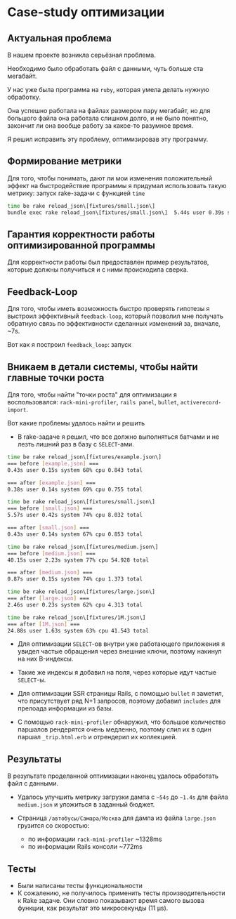 # Case-study оптимизации

## Актуальная проблема

В нашем проекте возникла серьёзная проблема.

Необходимо было обработать файл с данными, чуть больше ста мегабайт.

У нас уже была программа на `ruby`, которая умела делать нужную обработку.

Она успешно работала на файлах размером пару мегабайт, но для большого файла она работала слишком долго, и не было понятно, закончит ли она вообще работу за какое-то разумное время.

Я решил исправить эту проблему, оптимизировав эту программу.

## Формирование метрики

Для того, чтобы понимать, дают ли мои изменения положительный эффект на быстродействие программы я придумал использовать такую метрику: запуск rake-задачи с функцией `time`

```bash
time be rake reload_json\[fixtures/small.json\]
bundle exec rake reload_json\[fixtures/small.json\]  5.44s user 0.39s system 79% cpu 7.377 total
```

## Гарантия корректности работы оптимизированной программы

Для корректности работы был предоставлен пример результатов, которые должны получиться и с ними происходила сверка.

## Feedback-Loop

Для того, чтобы иметь возможность быстро проверять гипотезы я выстроил эффективный `feedback-loop`, который позволил мне получать обратную связь по эффективности сделанных изменений за, вначале, ~7s.

Вот как я построил `feedback_loop`: запуск

## Вникаем в детали системы, чтобы найти главные точки роста

Для того, чтобы найти "точки роста" для оптимизации я воспользовался: `rack-mini-profiler`, `rails panel`, `bullet`, `activerecord-import`.

Вот какие проблемы удалось найти и решить

- В rake-задаче я решил, что все должно выполняться батчами и не лезть лишний раз в базу с `SELECT`-ами.

```bash
time be rake reload_json\[fixtures/example.json\]
=== before [example.json] ===
0.43s user 0.15s system 68% cpu 0.843 total

=== after [example.json] ===
0.38s user 0.14s system 69% cpu 0.755 total

time be rake reload_json\[fixtures/small.json\]
=== before [small.json] ===
5.57s user 0.42s system 74% cpu 8.032 total

=== after [small.json] ===
0.43s user 0.14s system 67% cpu 0.853 total

time be rake reload_json\[fixtures/medium.json\]
=== before [medium.json] ===
40.15s user 2.23s system 77% cpu 54.928 total

=== after [medium.json] ===
0.87s user 0.15s system 74% cpu 1.373 total

time be rake reload_json\[fixtures/large.json\]
=== after [large.json] ===
2.46s user 0.23s system 62% cpu 4.313 total

time be rake reload_json\[fixtures/1M.json\]
=== after [1M.json] ===
24.88s user 1.63s system 63% cpu 41.543 total
```

- Для оптимизации `SELECT`-ов внутри уже работающего приложения я увидел частые обращения через внешние ключи, поэтому накинул на них B-индексы.

- Такие же индексы я добавил на поля, через которые идут частые `SELECT`-ы.

- Для оптимизации SSR страницы Rails, с помощью `bullet` я заметил, что присутствует ряд N+1 запросов, поэтому добавил `includes` для прелоада информации из базы.

- С помощью `rack-mini-profiler` обнаружил, что большое количество паршалов рендерятся очень медленно, поэтому слил их в один паршал `_trip.html.erb` и отрендерил их коллекцией.

## Результаты

В результате проделанной оптимизации наконец удалось обработать файл с данными.

- Удалось улучшить метрику загрузки дампа с `~54s` до `~1.4s` для файла `medium.json` и уложиться в заданный бюджет.
- Страница `/автобусы/Самара/Москва` для дампа из файла `large.json` грузится со скоростью:

  - по информации `rack-mini-profiler` ~1328ms
  - по информации Rails консоли ~772ms

## Тесты

- Были написаны тесты функциональности
- К сожалению, не получилось применить тесты производительности к Rake задаче. Они словно показывают время самого вызова функции, как результат это микросекунды (11 μs).
